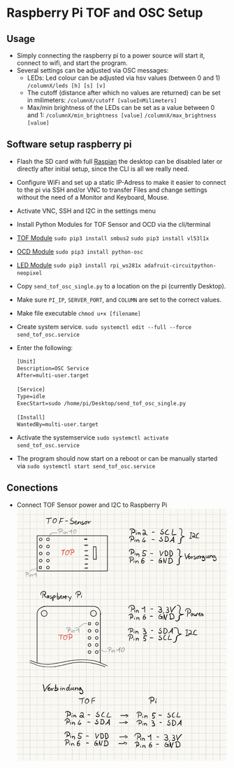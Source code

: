 # Raspberry Pi TOF and OSC Setup

## Usage
* Simply connecting the raspberry pi to a power source will start it, connect to wifi, and start the program.
* Several settings can be adjusted via OSC messages:
    * LEDs: Led colour can be adjusted via hsv values (between 0 and 1)
    `/columnX/leds [h] [s] [v]`
    * The cutoff (distance after which no values are returned) can be set in milimeters:
    `/columnX/cutoff [valueInMilimeters]`
    * Max/min brightness of the LEDs can be set as a value between 0 and 1:
    `/columnX/min_brightness [value]`
    `/columnX/max_brightness [value]`

## Software setup raspberry pi
* Flash the SD card with full [Raspian](https://www.raspberrypi.org/downloads/raspbian/) the desktop can be disabled later or directly after initial setup, since the CLI is all we really need.
* Configure WiFi and set up a static IP-Adress to make it easier to connect to the pi via SSH and/or VNC to transfer Files and change settings without the need of a Monitor and Keyboard, Mouse.
* Activate VNC, SSH and I2C in the settings menu
* Install Python Modules for TOF Sensor and OCD via the cli/terminal
* [TOF Module](https://github.com/pimoroni/vl53l1x-python)
``sudo pip3 install smbus2``
``sudo pip3 install vl53l1x``
* [OCD Module](https://github.com/attwad/python-osc)
``sudo pip3 install python-osc``
* [LED Module](https://github.com/adafruit/Adafruit_CircuitPython_NeoPixel)
``sudo pip3 install rpi_ws281x adafruit-circuitpython-neopixel``

* Copy `send_tof_osc_single.py` to a location on the pi (currently Desktop).
* Make sure `PI_IP`, `SERVER_PORT`, and `COLUMN` are set to the correct values. 
* Make file executable 
`chmod u+x [filename]`
* Create system service. 
`sudo systemctl edit --full --force send_tof_osc.service`
* Enter the following:
    ```
    [Unit]
    Description=OSC Service
    After=multi-user.target

    [Service]
    Type=idle
    ExecStart=sudo /home/pi/Desktop/send_tof_osc_single.py

    [Install]
    WantedBy=multi-user.target
    ```
* Activate the systemservice
`sudo systemctl activate send_tof_osc.service`
* The program should now start on a reboot or can be manually started via `sudo systemctl start send_tof_osc.service`


## Conections
* Connect TOF Sensor power and I2C to Raspberry Pi
![alt text](pinout.jpeg)
